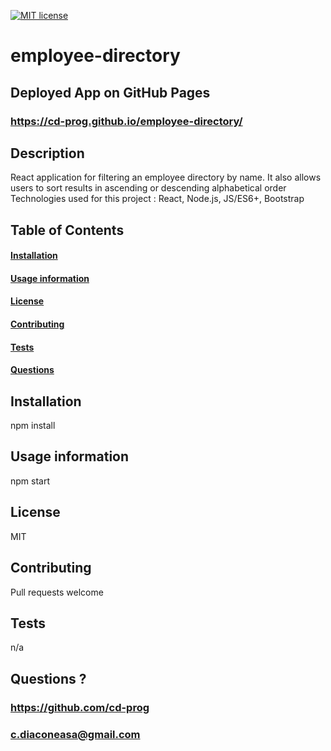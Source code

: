 
[![MIT license](https://img.shields.io/badge/License-MIT-blue.svg)](https://lbesson.mit-license.org/)

# employee-directory
## Deployed App on GitHub Pages
### https://cd-prog.github.io/employee-directory/

## Description
React application for filtering an employee directory by name. It  also allows users to sort results in ascending or descending alphabetical order
Technologies used for this project : React, Node.js, JS/ES6+, Bootstrap



## Table of Contents
#### [Installation](https://github.com/CD-prog/employee-directory#installation-1)
#### [Usage information](https://github.com/CD-prog/employee-directory#usage-information-1)
#### [License](https://github.com/CD-prog/employee-directory#license-1)
#### [Contributing](https://github.com/CD-prog/employee-directory#contributing-1)
#### [Tests](https://github.com/CD-prog/employee-directory#tests-1)
#### [Questions](https://github.com/CD-prog/employee-directory#questions-)


## Installation
npm install

## Usage information
npm start

## License
MIT

## Contributing
Pull requests welcome

## Tests
n/a

## Questions ?
### https://github.com/cd-prog
### c.diaconeasa@gmail.com
